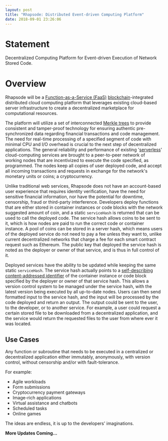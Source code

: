 ```yaml
---
layout: post
title: "Rhapsode: Distributed Event-driven Computing Platform"
date: 2018-09-01 23:26:06
---
```


# Statement

Decentralized Computing Platform for Event-driven Execution of Network Stored Code.

# Overview

Rhapsode will be a [Function-as-a-Service (FaaS)](https://en.wikipedia.org/wiki/Function_as_a_service) [blockchain](https://en.wikipedia.org/wiki/Blockchain)-integrated distributed cloud computing platform that leverages existing cloud-based server infrastructure to create a decentralized marketplace for computational resources.

The platform will utilize a set of interconnected [Merkle trees](https://en.wikipedia.org/wiki/Merkle_tree) to provide consistent and tamper-proof technology for ensuring authentic pre-synchronized data regarding financial transactions and code management. The need for real-time processing of a specified segment of code with minimal CPU and I/O overhead is crucial to the next step of decentralized applications. The general reliability and performance of existing '[serverless](https://en.wikipedia.org/wiki/Serverless_computing)' cloud-computing services are brought to a peer-to-peer network of working nodes that are incentivized to execute the code specified, as programmed. The nodes keep all copies of user deployed code, and accept all incoming transactions and requests in exchange for the network's monetary units or coins; a cryptocurrency.

Unlike traditional web services, Rhapsode does not have an account-based user experience that requires identity verification, have the need for sensitive financial information, nor have the potential for downtime, censorship, fraud or third-party interference. Developers deploy functions that are either stored in container instances or code blocks with the network suggested amount of coin, and a static `serviceHash` is returned that can be used to call the deployed code. The service hash allows coins to be sent to it, which is how nodes are paid to run the correct code or container instance. A pool of coins can be stored in a server hash, which means users of the deployed service do not need to pay a fee unless they want to, unlike current decentralized networks that charge a fee for each smart contract request such as Ethereum. The public key that deployed the service hash is noted as the deployer or owner of that service, and is thus in full control of it.

Deployed services have the ability to be updated while keeping the same static `serviceHash`. The service hash actually points to a [self-describing content-addressed identifier](https://github.com/ipld/cid) of the container instance or code block specified by the deployer or owner of that service hash. This allows a version control system to be managed under the service hash, with the latest version being executed by all up-to-date nodes. Users can then send formatted input to the service hash, and the input will be processed by the code deployed and return an output. The output could be sent to the user, to the developer, or to another service. For example, a user could request a certain stored file to be downloaded from a decentralized application, and the service would return the requested files to the user from where ever it was located.

## Use Cases

Any function or subroutine that needs to be executed in a centralized or decentralized application either immutably, anonymously, with version control, without censorship and/or with fault-tolerance.

For example:

- Agile workloads
- Form submissions
- Cryptocurrency payment gateways
- Image-rich applications
- Virtual assistance and chatbots
- Scheduled tasks
- Online games

The ideas are endless, it is up to the developers' imaginations. 

**More Updates Coming...**
